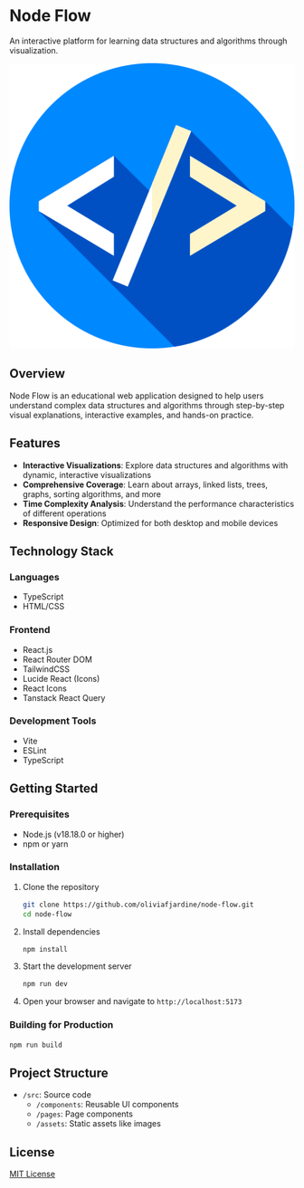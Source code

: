 # Node Flow

An interactive platform for learning data structures and algorithms through visualization.

![Node Flow Logo](/src/assets/code.png)

## Overview

Node Flow is an educational web application designed to help users understand complex data structures and algorithms through step-by-step visual explanations, interactive examples, and hands-on practice.

## Features

- **Interactive Visualizations**: Explore data structures and algorithms with dynamic, interactive visualizations
- **Comprehensive Coverage**: Learn about arrays, linked lists, trees, graphs, sorting algorithms, and more
- **Time Complexity Analysis**: Understand the performance characteristics of different operations
- **Responsive Design**: Optimized for both desktop and mobile devices

## Technology Stack

### Languages
- TypeScript
- HTML/CSS

### Frontend
- React.js
- React Router DOM
- TailwindCSS
- Lucide React (Icons)
- React Icons
- Tanstack React Query

### Development Tools
- Vite
- ESLint
- TypeScript

## Getting Started

### Prerequisites
- Node.js (v18.18.0 or higher)
- npm or yarn

### Installation

1. Clone the repository
   ```bash
   git clone https://github.com/oliviafjardine/node-flow.git
   cd node-flow
   ```

2. Install dependencies
   ```bash
   npm install
   ```

3. Start the development server
   ```bash
   npm run dev
   ```

4. Open your browser and navigate to `http://localhost:5173`

### Building for Production

```bash
npm run build
```

## Project Structure

- `/src`: Source code
  - `/components`: Reusable UI components
  - `/pages`: Page components
  - `/assets`: Static assets like images

## License

[MIT License](LICENSE)